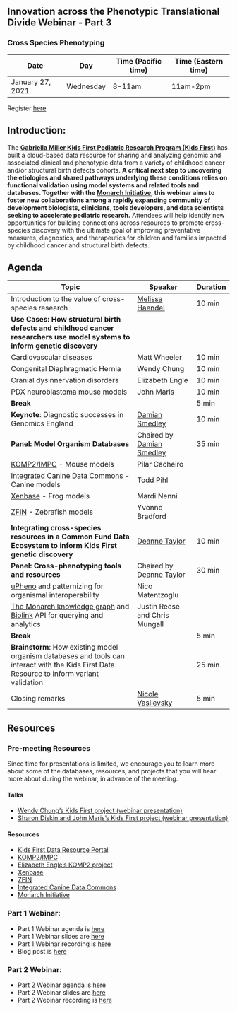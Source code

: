 
## Innovation across the Phenotypic Translational Divide Webinar - Part 3

### Cross Species Phenotyping

Date | Day | Time (Pacific time) | Time (Eastern time)
-- | -- | -- | --
January 27, 2021 | Wednesday | 8-11am | 11am-2pm

Register [here](https://docs.google.com/forms/d/e/1FAIpQLSfVr1MNDuc_4XEmqBGM4OdWJTKtU4FnDHbXL3wTsjOVX504OQ/viewform)  

## Introduction:  

The **[Gabriella Miller Kids First Pediatric Research Program (Kids First)](https://kidsfirstdrc.org/)** has built a cloud-based data resource for sharing and analyzing genomic and associated clinical and phenotypic data from a variety of childhood cancer and/or structural birth defects cohorts. **A critical next step to uncovering the etiologies and shared pathways underlying these conditions relies on functional validation using model systems and related tools and databases. Together with the [Monarch Initiative](https://monarchinitiative.org/), this webinar aims to foster new collaborations among a rapidly expanding community of development biologists, clinicians, tools developers, and data scientists seeking to accelerate pediatric research.**  Attendees will help identify new opportunities for building connections across resources to promote cross-species discovery with the ultimate goal of improving preventative measures, diagnostics, and therapeutics for children and families impacted by childhood cancer and structural birth defects.

## Agenda

Topic | Speaker | Duration 
-- | -- | -- 
Introduction to the value of cross-species research | [Melissa Haendel](https://lpi.oregonstate.edu/faculty-staff/melissa-haendel) | 10 min
**Use Cases: How structural birth defects and childhood cancer researchers use model systems to inform genetic discovery** | | 
Cardiovascular diseases | Matt Wheeler | 10 min
Congenital Diaphragmatic Hernia | Wendy Chung | 10 min
Cranial dysinnervation disorders | Elizabeth Engle | 10 min
PDX neuroblastoma mouse models | John Maris | 10 min
**Break** | | 5 min
**Keynote**: Diagnostic successes in Genomics England | [Damian Smedley](https://www.qmul.ac.uk/whri/people/academic-staff/items/smedleydamian.html) | 10 min
**Panel: Model Organism Databases**  | Chaired by [Damian Smedley](https://www.qmul.ac.uk/whri/people/academic-staff/items/smedleydamian.html) | 35 min
[KOMP2/IMPC](https://www.mousephenotype.org/) - Mouse models | Pilar Cacheiro | 
[Integrated Canine Data Commons](https://datacommons.cancer.gov/repository/integrated-canine-data-commons) - Canine models | Todd Pihl |
[Xenbase](http://www.xenbase.org/entry/) - Frog models | Mardi Nenni | 
[ZFIN](https://zfin.org/) - Zebrafish models | Yvonne Bradford |
**Integrating cross-species resources in a Common Fund Data Ecosystem to inform Kids First genetic discovery** | [Deanne Taylor](https://www.med.upenn.edu/apps/faculty/index.php/g275/p8820417) | 10 min
**Panel: Cross-phenotyping tools and resources** | Chaired by [Deanne Taylor](https://www.med.upenn.edu/apps/faculty/index.php/g275/p8820417) | 30 min 
[uPheno](https://github.com/obophenotype/upheno) and patternizing for organismal interoperability | Nico  Matentzoglu |
[The Monarch knowledge graph](https://monarchinitiative.org/) and [Biolink](https://biolink.github.io/biolink-model/) API for querying and analytics | Justin Reese and Chris Mungall |
**Break** | | 5 min
**Brainstorm**: How existing model organism databases and tools can interact with the Kids First Data Resource to inform variant validation | | 25 min
Closing remarks | [Nicole Vasilevsky](https://www.ohsu.edu/people/nicole-a-vasilevsky) | 5 min


## Resources

### Pre-meeting Resources
Since time for presentations is limited, we encourage you to learn more about some of the databases, resources, and projects that you will hear more about during the webinar, in advance of the meeting. 

#### Talks
- [Wendy Chung’s Kids First project (webinar presentation)](https://www.youtube.com/watch?v=3CS6AphmCp0&t=978)
- [Sharon Diskin and John Maris’s Kids First project (webinar presentation)](https://www.youtube.com/watch?v=Gq8kK2UGI4s)

#### Resources
- [Kids First Data Resource Portal](https://portal.kidsfirstdrc.org/)
- [KOMP2/IMPC](https://www.mousephenotype.org/)
- [Elizabeth Engle’s KOMP2 project](https://commonfund.nih.gov/kidsfirst/collaboration)
- [Xenbase](http://www.xenbase.org/entry/)
- [ZFIN](https://zfin.org/)
- [Integrated Canine Data Commons](https://datacommons.cancer.gov/repository/integrated-canine-data-commons)
- [Monarch Initiative](www.monarchinitiative.org)


### Part 1 Webinar:

- Part 1 Webinar agenda is [here](https://monarch-initiative.github.io/phenomics/pages/clin-phen-webinar.html)
- Part 1 Webinar slides are [here](https://docs.google.com/presentation/d/1rJh6IQcVoPbSHOzZpxq7rC4qkU-VDx4d9XMu0F0udYI/edit#slide=id.p)  
- Part 1 Webinar recording is [here](https://www.youtube.com/watch?v=qaJQdb4JKfU&amp=&feature=youtu.be)
- Blog post is [here](https://medium.com/@MonarchInit/working-together-to-improve-deep-phenotyping-for-pediatric-cancer-and-structural-birth-defects-6e7ee89cb016)

### Part 2 Webinar:

- Part 2 Webinar agenda is [here](https://monarch-initiative.github.io/phenomics/pages/clin-phen-webinar-part-2.html)
- Part 2 Webinar slides are [here](https://docs.google.com/presentation/d/1xp7swTPp_-Vv6t1zrDnT0z1G4frLfO4wYD-uBnioJvs/edit#slide=id.p1)
- Part 2 Webinar recording is [here](https://www.youtube.com/watch?v=Iib8CnsTO5Q&ab_channel=KidsFirstDataResourceCenter)





